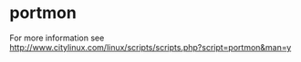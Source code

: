 # portmon
For more information see http://www.citylinux.com/linux/scripts/scripts.php?script=portmon&man=y
